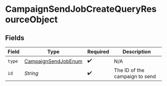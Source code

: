 # CampaignSendJobCreateQueryResourceObject


## Fields

| Field                                                                 | Type                                                                  | Required                                                              | Description                                                           |
| --------------------------------------------------------------------- | --------------------------------------------------------------------- | --------------------------------------------------------------------- | --------------------------------------------------------------------- |
| `type`                                                                | [CampaignSendJobEnum](../../models/components/CampaignSendJobEnum.md) | :heavy_check_mark:                                                    | N/A                                                                   |
| `id`                                                                  | *String*                                                              | :heavy_check_mark:                                                    | The ID of the campaign to send                                        |